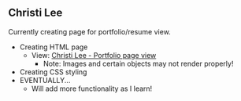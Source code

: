 ## Christi Lee
Currently creating page for portfolio/resume view.
- Creating HTML page
   - View: [Christi Lee - Portfolio page view](https://htmlpreview.github.io/?https://github.com/Honeybee-Lee/Christi-Lee-Portfolio/blob/master/css-portfolio/index.html)
      - Note: Images and certain objects may not render properly!
- Creating CSS styling
- EVENTUALLY...
   - Will add more functionality as I learn!
